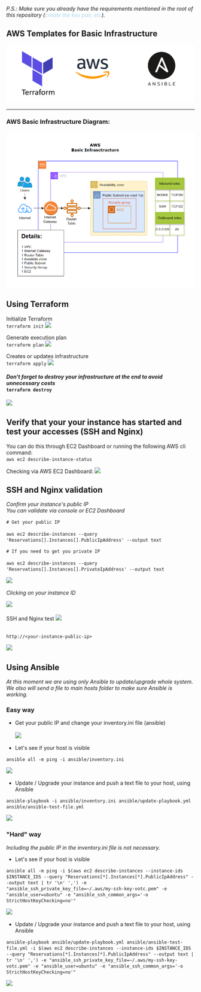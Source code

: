 <i>P.S.: Make sure you already have the requirements mentioned in the root of this repository (<span style="color: #ADD8E6">create the key pair, etc</span>).</i>

## AWS Templates for Basic Infrastructure

<p align="center">
  <img src="../readme-img/logos.png" alt="logos" />
</p>

<hr>

### AWS Basic Infrastructure Diagram:

<p align="center">
  <img src="../readme-img/aws-basic-infra-diagram.png" alt="basic-infrastructure" />
</p>

## Using Terraform

Initialize Terraform<br>
```terraform init```
<img src="../readme-img/terraform-init.png" />

Generate execution plan<br>
```terraform plan```
<img src="../readme-img/terraform-plan.png" />

Creates or updates infrastructure<br>
```terraform apply```
<img src="../readme-img/terraform-apply.png" />

#### <i>Don't forget to destroy your infrastructure at the end to avoid unnecessary costs</i><br>```terraform destroy```
<img src="../readme-img/terraform-destroy.png" />

## Verify that your your instance has started and test your accesses (SSH and Nginx)
You can do this through EC2 Dashboard or running the following AWS cli command:<br>
```aws ec2 describe-instance-status```

Checking via AWS EC2 Dashboard:
<img src="../readme-img/ec2-instance-running.png" />

## SSH and Nginx validation
<i>Confirm your instance's public IP<br>You can validate via console or EC2 Dashboard</i>

```
# Get your public IP

aws ec2 describe-instances --query 'Reservations[].Instances[].PublicIpAddress' --output text
```

```
# If you need to get you private IP

aws ec2 describe-instances --query 'Reservations[].Instances[].PrivateIpAddress' --output text
```
<img src="../readme-img/ip-public-private.png" />

<br>

<i>Clicking on your instance ID</i>

<img src="../readme-img/ec2-instance-id.png" />
<br><br>
SSH and Nginx test
<img src="../readme-img/ssh-and-nginx-test.png" />
<br><br>

```
http://<your-instance-public-ip>
```
<img src="../readme-img/ec2-nginx-http-test.png">

## Using Ansible

<i>At this moment we are using only Ansible to update/upgrade whole system.<br>
We also will send a file to main hosts folder to make sure Ansible is working.</i>

### Easy way

- Get your public IP and change your inventory.ini file (ansible)
<br><br>
<img src="../readme-img/ansible-inventory-public-ip.png" /><br>

- Let's see if your host is visible

```
ansible all -m ping -i ansible/inventory.ini
```
<img src="../readme-img/ansible-host-visibility.png" /><br>

- Update / Upgrade your instance and push a text file to your host, using Ansible

```
ansible-playbook -i ansible/inventory.ini ansible/update-playbook.yml ansible/ansible-test-file.yml
```

<img src="../readme-img/ansible-update-upgrade-push-file.png" />

### "Hard" way
<i>Including the public IP in the inventory.ini file is not necessary.</i>

- Let's see if your host is visible

```
ansible all -m ping -i $(aws ec2 describe-instances --instance-ids $INSTANCE_IDS --query "Reservations[*].Instances[*].PublicIpAddress" --output text | tr '\n' ',') -e "ansible_ssh_private_key_file=~/.aws/my-ssh-key-votc.pem" -e "ansible_user=ubuntu" -e "ansible_ssh_common_args='-o StrictHostKeyChecking=no'"
```

<img src="../readme-img/pandora-get-public-ip.png" /><br>

- Update / Upgrade your instance and push a text file to your host, using Ansible

```
ansible-playbook ansible/update-playbook.yml ansible/ansible-test-file.yml -i $(aws ec2 describe-instances --instance-ids $INSTANCE_IDS --query "Reservations[*].Instances[*].PublicIpAddress" --output text | tr '\n' ',') -e "ansible_ssh_private_key_file=~/.aws/my-ssh-key-votc.pem" -e "ansible_user=ubuntu" -e "ansible_ssh_common_args='-o StrictHostKeyChecking=no'"
```

<img src="../readme-img/pandora-update-upgrade-push-file.png" />

